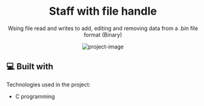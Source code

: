 <h1 align="center" id="title">Staff with file handle</h1>
<p align="center">Wsing file read and writes to add, editing and removing data from a .bin file format (Binary)</p>
<p align="center"><img src="https://user-images.githubusercontent.com/93994704/192633692-1884d6a2-9739-41a4-a57f-19f215199542.png" alt="project-image"></p>

  
<h2>💻 Built with</h2>

Technologies used in the project:

*   C programming
